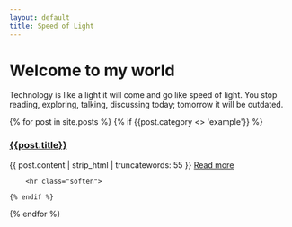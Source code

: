```yaml
---
layout: default
title: Speed of Light
---
```


<h1>Welcome to my world</h1>

<p>Technology is like a light it will come and go like speed of light. You stop reading, exploring, talking, discussing today; tomorrow it will be outdated.</p>

<div>
{% for post in site.posts %}
	{% if {{post.category <> 'example'}} %}
		<h3><a href="{{post.url}}">{{post.title}}</a></h3>
		<p>
			{{ post.content | strip_html | truncatewords: 55 }}
			<a href="{{ post.url }}">Read more</a>
		</p>

		<hr class="soften">

	{% endif %}
{% endfor %}
</div>